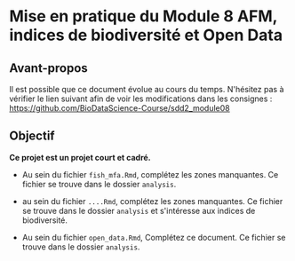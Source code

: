 # Mise en pratique du Module 8 AFM, indices de biodiversité et Open Data

## Avant-propos

Il est possible que ce document évolue au cours du temps. N'hésitez pas à vérifier le lien suivant afin de voir les modifications dans les consignes : <https://github.com/BioDataScience-Course/sdd2_module08>

## Objectif

**Ce projet est un projet court et cadré.** 

- Au sein du fichier `fish_mfa.Rmd`, complétez les zones manquantes. Ce fichier se trouve dans le dossier `analysis`. 

- au sein du fichier `....Rmd`, complétez les zones manquantes. Ce fichier se trouve dans le dossier `analysis` et s'intéresse aux indices de biodiversité.

- Au sein du fichier `open_data.Rmd`, Complétez ce document. Ce fichier se trouve dans le dossier `analysis`.
